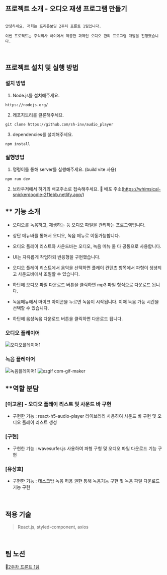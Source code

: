 <br>

## **프로젝트 소개 - 오디오 재생 프로그램 만들기**

```

안녕하세요. 저희는 프리온보딩 2주차 프론트 1팀입니다.

이번 프로젝트는 주식회사 하이에서 제공한 과제인 오디오 관리 프로그램 개발을 진행했습니다.

```

<br>

## 프로젝트 설치 및 실행 방법
### 설치 방법
1. Node.js를 설치해주세요.
```
https://nodejs.org/
```

2. 레포지토리를 클론해주세요. 
```
git clone https://github.com/sh-inv/audio_player
```

3. dependencies를 설치해주세요.
```
npm install
```

### 실행방법
1. 명령어를 통해 server를 실행해주세요. (build vite 사용)
```
npm run dev
```

2. 브라우저에서 하기의 배포주소로 접속해주세요.
📒 배포 주소(https://whimsical-snickerdoodle-2f1ebb.netlify.app/)

## \*\* 기능 소개

- 오디오를 녹음하고, 재생하는 등 오디오 파일을 관리하는 프로그램입니다.

- 상단 메뉴바를 통해서 오디오, 녹음 메뉴로 이동가능합니다.

- 오디오 플레이 리스트와 사운드바는 오디오, 녹음 메뉴 둘 다 공통으로 사용합니다.

- UI는 자유롭게 작업하되 반응형을 구현했습니다.

- 오디오 플레이 리스트에서 음악을 선택하면 플레이 컨텐츠 항목에서 파형이 생셩되고 사운드바에서 조절할 수 있습니다.

- 하단에 오디오 파일 다운로드 버튼을 클릭하면 mp3 파일 형식으로 다운로드 됩니다.

- 녹음메뉴에서 마이크 아이콘을 누르면 녹음이 시작됩니다. 이때 녹음 가능 시간을 선택할 수 있습니다.

- 하단에 음성녹음 다운로드 버튼을 클릭하면 다운로드 됩니다.

### 오디오 플레이어
![오디오플레이어1](https://user-images.githubusercontent.com/108816777/195650085-20463dbd-f92f-4f3e-8c04-bcf3cbd800b0.gif)

### 녹음 플레이어
![녹음플레이어1](https://user-images.githubusercontent.com/108816777/195650493-163027ef-6cf2-4425-bd5a-76d0d254ee95.gif)
![ezgif com-gif-maker](https://user-images.githubusercontent.com/108816777/195652100-78d11533-1648-40e8-b392-e36dea7cfa14.gif)
<br>

## \*\*역할 분담

### [이고운] - 오디오 플레이 리스트 및 사운드 바 구현

- 구현한 기능 : react-h5-audio-player 라이브러리 사용하여 사운드 바 구현 및 오디오 플레이 리스트 생성

### [구현]
- 구현한 기능 : wavesurfer.js 사용하여 파형 구형 및 오디오 파일 다운로드 기능 구현

### [유상호]
- 구현한 기능 : 데스크탑 녹음 허용 권한 통해 녹음기능 구현 및 녹음 파일 다운로드 기능 구현

<br>


## **적용 기술**

> React.js, styled-component, axios

<br>


## **팀 노션**

📝[2주차 프론트 1팀](https://www.notion.so/wecode/1-0836f4996a4e4c90b48508414ee81018)
